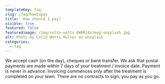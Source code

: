 ```yaml
---
templateKey: faq
slug: /faq/howtopay
title:  How should I pay?
visible: true
featured: false
featuredimage: /img/colin-watts-8WRRJ4xJeyg-unsplash.jpg
alt: Photo by Colin Watts Muller on Unsplash
categories:
  - faq
---
```


We accept cash (on the day), cheques or bank transfer. We ask that postal payments are made within 7 days of your treatment / invoice date.  Payment is never in advance. Invoicing commences only after the treatment is completed on your lawn. There are no contracts to sign, you pay as you go.